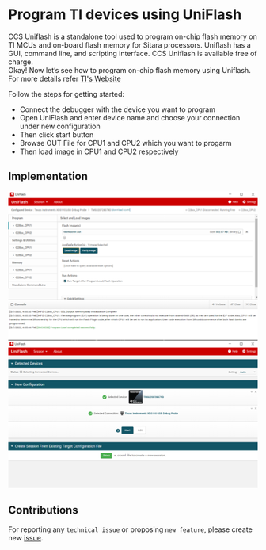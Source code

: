 # Program TI devices using UniFlash
CCS Uniflash is a standalone tool used to program on-chip flash memory on TI MCUs and on-board flash memory for Sitara processors. Uniflash has a GUI, command line, and scripting interface. CCS Uniflash is available free of charge.<br>
Okay! Now let’s see how to program on-chip flash memory using Uniflash.<br>
For more details refer [TI's Website](https://www.ti.com/tool/UNIFLASH)

Follow the steps for getting started:
* Connect the debugger with the device you want to program
* Open UniFlash and enter device name and choose your connection under new configuration
* Then click start button
* Browse OUT File for CPU1 and CPU2 which you want to progarm
* Then load image in CPU1 and CPU2 respectively

## Implementation
![Alt text](Images/DebugUniFlash.png?raw=true "Title")<br>
![Alt text](Images/UniFlashConfig.png?raw=true "Title")<br>
## Contributions
For reporting any ```technical issue``` or proposing ```new feature```, please create new [issue](https://docs.github.com/en/issues/tracking-your-work-with-issues/creating-an-issue).



